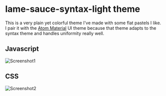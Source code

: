 # lame-sauce-syntax-light theme

This is a very plain yet colorful theme I've made with some flat pastels I like.
I pair it with the [Atom Material](https://github.com/atom-material/atom-material-ui)
UI theme because that theme adapts to the syntax theme and handles uniformity really well.

## Javascript
![Screenshot1](https://dl.dropboxusercontent.com/s/otrhuv9trgq5s4i/Screen%20Shot%202017-10-20%20at%209.56.50%20PM.png)

## CSS
![Screenshot2](https://dl.dropboxusercontent.com/s/nqoko1nmmes61mm/Screen%20Shot%202017-10-20%20at%209.54.55%20PM.png)
